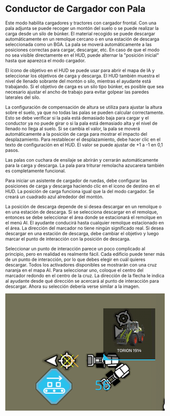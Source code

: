 # Conductor de Cargador con Pala


Este modo habilita cargadores y tractores con cargador frontal. 
Con una pala adjunta se puede recoger un montón del suelo o se puede realizar la carga desde un silo de búnker.
El material recogido se puede descargar automáticamente en un remolque cercano o en una estación de descarga seleccionada como un BGA.
La pala se moverá automáticamente a las posiciones correctas para cargar, descargar, etc.
En caso de que el modo no sea visible directamente en el HUD, puede alternar la "posición inicial" hasta que aparezca el modo cargador.

El ícono de objetivo en el HUD se puede usar para abrir el mapa de IA y seleccionar los objetivos de carga y descarga.
El HUD también muestra el nivel de llenado sobrante del montón o silo, mientras el ayudante está trabajando.
Si el objetivo de carga es un silo tipo búnker, es posible que sea necesario ajustar el ancho de trabajo para evitar golpear las paredes laterales del silo.

La configuración de compensación de altura se utiliza para ajustar la altura sobre el suelo, ya que no todas las palas se pueden calcular correctamente. 
Esto se debe verificar si la pala está demasiado baja para cargar y el conductor ya no puede girar o si la pala está demasiado alta y el nivel de llenado no llega al suelo.
Si se cambia el valor, la pala se moverá automáticamente a la posición de carga para mostrar el impacto del desplazamiento.
Para restablecer el desplazamiento, debe hacer clic en el texto de configuración en el HUD.  El valor se puede ajustar de +1 a -1 en 0,1 pasos.

Las palas con cuchara de ensilaje se abrirán y cerrarán automáticamente para la carga y descarga.
La pala para triturar remolacha azucarera también es completamente funcional.



Para iniciar un asistente de cargador de ruedas, debe configurar las posiciones de carga y descarga haciendo clic en el icono de destino en el HUD.
La posición de carga funciona igual que la del modo cargador.  Se creará un cuadrado azul alrededor del montón.

La posición de descarga depende de si desea descargar en un remolque o en una estación de descarga.
Si se selecciona descargar en el remolque, entonces se debe seleccionar el área donde se estacionará el remolque en el menú AI.
El ayudante conducirá hasta cualquier remolque estacionado en el área.  La dirección del marcador no tiene ningún significado real.
Si desea descargar en una estación de descarga, debe cambiar el objetivo y luego marcar el punto de interacción con la posición de descarga.



Seleccionar un punto de interacción parece un poco complicado al principio, pero en realidad es realmente fácil.
Cada edificio puede tener más de un punto de interacción, por lo que debes elegir en cuál quieres descargar.
Todos los activadores disponibles se mostrarán con una cruz naranja en el mapa AI.
Para seleccionar uno, coloque el centro del marcador redondo en el centro de la cruz.
La dirección de la flecha le indica al ayudante desde qué dirección se acercará al punto de interacción para descargar.
Ahora su selección debería verse similar a la imagen.


![Image](/translation_data/shovelloadertrigger_0_0_830_610.png)

